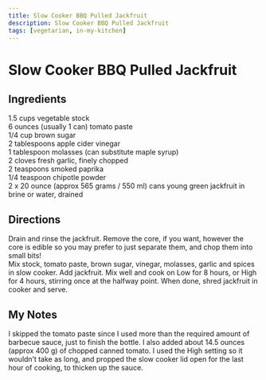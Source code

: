 ```yaml
---
title: Slow Cooker BBQ Pulled Jackfruit
description: Slow Cooker BBQ Pulled Jackfruit
tags: [vegetarian, in-my-kitchen]
---
```


# Slow Cooker BBQ Pulled Jackfruit

## Ingredients
1.5 cups vegetable stock  
6 ounces (usually 1 can) tomato paste  
1/4 cup brown sugar  
2 tablespoons apple cider vinegar  
1 tablespoon molasses (can substitute maple syrup)  
2 cloves fresh garlic, finely chopped  
2 teaspoons smoked paprika  
1/4 teaspoon chipotle powder  
2 x 20 ounce (approx 565 grams / 550 ml) cans young green jackfruit in brine or water, drained

## Directions
Drain and rinse the jackfruit. Remove the core, if you want, however the core is edible so you may prefer to just separate them, and chop them into small bits!  
Mix stock, tomato paste, brown sugar, vinegar, molasses, garlic and spices in slow cooker. Add jackfruit. Mix well and cook on Low for 8 hours, or High for 4 hours, stirring once at the halfway point. When done, shred jackfruit in cooker and serve.

## My Notes
I skipped the tomato paste since I used more than the required amount of barbecue sauce, just to finish the bottle. I also added about 14.5 ounces (approx 400 g) of  chopped canned tomato. I used the High setting so it wouldn’t take as long, and propped the slow cooker lid open for the last hour of cooking, to thicken up the sauce.